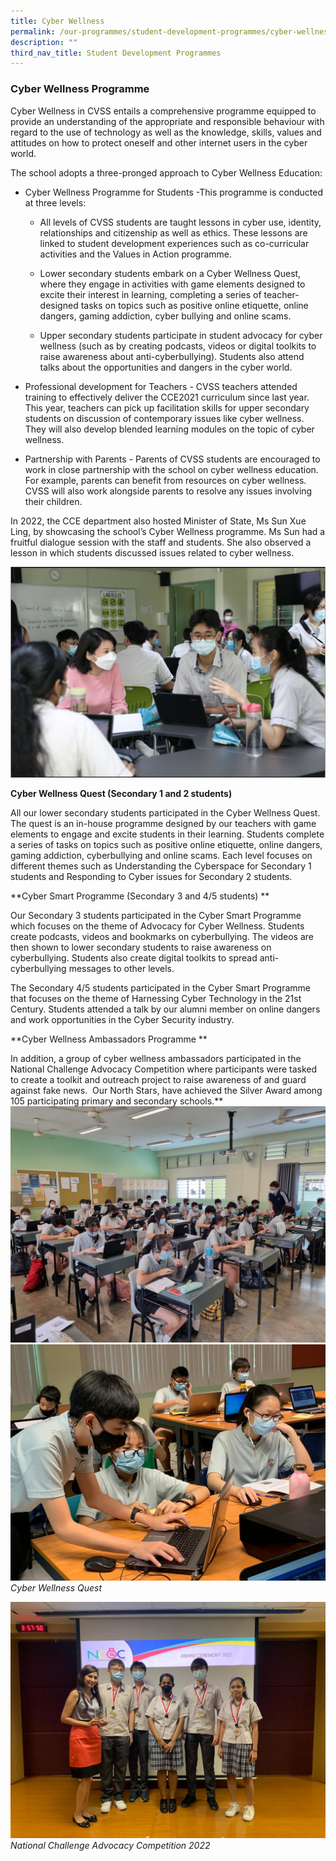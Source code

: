 ```yaml
---
title: Cyber Wellness
permalink: /our-programmes/student-development-programmes/cyber-wellness/
description: ""
third_nav_title: Student Development Programmes
---
```

### Cyber Wellness Programme

Cyber Wellness in CVSS entails a comprehensive programme equipped to provide an understanding of the appropriate and responsible behaviour with regard to the use of technology as well as the knowledge, skills, values and attitudes on how to protect oneself and other internet users in the cyber world. 

The school adopts a three-pronged approach to Cyber Wellness Education:

*   Cyber Wellness Programme for Students -This programme is conducted at three levels:                                     
    
    * All levels of CVSS students are taught lessons in cyber use, identity, relationships and citizenship as well as ethics. These lessons are linked to student development experiences such as co-curricular activities and the Values in Action programme.
    
    * Lower secondary students embark on a Cyber Wellness Quest, where they engage in activities with game elements designed to excite their interest in learning, completing a series of teacher-designed tasks on topics such as positive online etiquette, online dangers, gaming addiction, cyber bullying and online scams.
    
    * Upper secondary students participate in student advocacy for cyber wellness (such as by creating podcasts, videos or digital toolkits to raise awareness about anti-cyberbullying). Students also attend talks about the opportunities and dangers in the cyber world.
    

*   Professional development for Teachers - CVSS teachers attended training to effectively deliver the CCE2021 curriculum since last year. This year, teachers can pick up facilitation skills for upper secondary students on discussion of contemporary issues like cyber wellness. They will also develop blended learning modules on the topic of cyber wellness.
    

*   Partnership with Parents - Parents of CVSS students are encouraged to work in close partnership with the school on cyber wellness education. For example, parents can benefit from resources on cyber wellness. CVSS will also work alongside parents to resolve any issues involving their children.
  
In 2022, the CCE department also hosted Minister of State, Ms Sun Xue Ling, by showcasing the school’s Cyber Wellness programme. Ms Sun had a fruitful dialogue session with the staff and students. She also observed a lesson in which students discussed issues related to cyber wellness.

![](/images/2023%20Student%20Dev%20Prog/Cyber%20Wellness/mos%20visit_comp.JPG)

**Cyber Wellness Quest (Secondary 1 and 2 students)**

All our lower secondary students participated in the Cyber Wellness Quest. The quest is an in-house programme designed by our teachers with game elements to engage and excite students in their learning. Students complete a series of tasks on topics such as positive online etiquette, online dangers, gaming addiction, cyberbullying and online scams. Each level focuses on different themes such as Understanding the Cyberspace for Secondary 1 students and Responding to Cyber issues for Secondary 2 students.

  
**Cyber Smart Programme (Secondary 3 and 4/5 students) **

Our Secondary 3 students participated in the Cyber Smart Programme which focuses on the theme of Advocacy for Cyber Wellness. Students create podcasts, videos and bookmarks on cyberbullying. The videos are then shown to lower secondary students to raise awareness on cyberbullying. Students also create digital toolkits to spread anti-cyberbullying messages to other levels. 

The Secondary 4/5 students participated in the Cyber Smart Programme that focuses on the theme of Harnessing Cyber Technology in the 21st Century. Students attended a talk by our alumni member on online dangers and work opportunities in the Cyber Security industry. 
 

**Cyber Wellness Ambassadors Programme **

In addition, a group of cyber wellness ambassadors participated in the National Challenge Advocacy Competition where participants were tasked to create a toolkit and outreach project to raise awareness of and guard against fake news.  Our North Stars, have achieved the Silver Award among 105 participating primary and secondary schools.**
![](/images/Cyber%20Wellness%20Quest.jpg)
![](/images/Cyber%20Wellness%20Quest%202.jpg)
*Cyber Wellness Quest*

![](/images/2023%20Student%20Dev%20Prog/Cyber%20Wellness/ncac%20competition.jpg)
*National Challenge Advocacy Competition 2022*